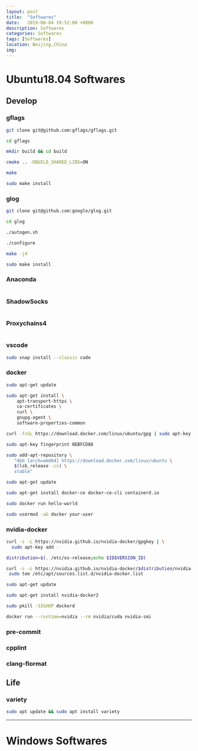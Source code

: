```yaml
---
layout: post
title:  "Softwares"
date:   2019-08-04 19:52:00 +0800
description: Softwares
categories: Softwares
tags: [Softwares]
location: Beijing,China
img: 
---
```


# Ubuntu18.04 Softwares

## Develop

### gflags

```bash
git clone git@github.com:gflags/gflags.git

cd gflags

mkdir build && cd build

cmake .. -DBUILD_SHARED_LIBS=ON

make

sudo make install
```

### glog

```bash
git clone git@github.com:google/glog.git

cd glog

./autogen.sh

./configure

make -j4

sudo make install
```

### Anaconda

```bash
```

### ShadowSocks

```bash
```

### Proxychains4

```bash
```

### vscode

```bash
sudo snap install --classic code
```

### docker

```bash
sudo apt-get update

sudo apt-get install \
    apt-transport-https \
    ca-certificates \
    curl \
    gnupg-agent \
    software-properties-common

curl -fsSL https://download.docker.com/linux/ubuntu/gpg | sudo apt-key add -

sudo apt-key fingerprint 0EBFCD88

sudo add-apt-repository \
   "deb [arch=amd64] https://download.docker.com/linux/ubuntu \
   $(lsb_release -cs) \
   stable"

sudo apt-get update

sudo apt-get install docker-ce docker-ce-cli containerd.io

sudo docker run hello-world

sudo usermod -aG docker your-user
```

### nvidia-docker

```bash
curl -s -L https://nvidia.github.io/nvidia-docker/gpgkey | \
  sudo apt-key add -

distribution=$(. /etc/os-release;echo $ID$VERSION_ID)

curl -s -L https://nvidia.github.io/nvidia-docker/$distribution/nvidia-docker.list | \
 sudo tee /etc/apt/sources.list.d/nvidia-docker.list

sudo apt-get update

sudo apt-get install nvidia-docker2

sudo pkill -SIGHUP dockerd

docker run --runtime=nvidia --rm nvidia/cuda nvidia-smi
```


### pre-commit

### cpplint

### clang-flormat

## Life

### variety

```bash
sudo apt update && sudo apt install variety
```

---

# Windows Softwares

